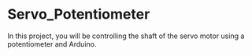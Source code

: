 # Servo_Potentiometer

In this project, you will be controlling the shaft of the servo motor using a potentiometer and Arduino.
